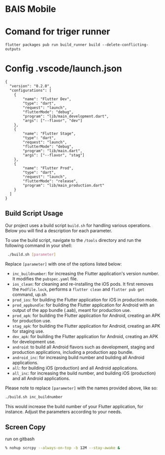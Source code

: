 # BAIS Mobile

# Comand for triger runner

```
flutter packages pub run build_runner build --delete-conflicting-outputs
```

# Config .vscode/launch.json

```
{
  "version": "0.2.0",
  "configurations": [
    {
        "name": "Flutter Dev",
        "type": "dart",
        "request": "launch",
        "flutterMode": "debug",
        "program": "lib/main_development.dart",
        "args": ["--flavor", "dev"]
    },
    {
        "name": "Flutter Stage",
        "type": "dart",
        "request": "launch",
        "flutterMode": "debug",
        "program": "lib/main.dart",
        "args": ["--flavor", "stag"]
    },
    {
        "name": "Flutter Prod",
        "type": "dart",
        "request": "launch",
        "flutterMode": "release",
        "program": "lib/main_production.dart"
    }
  ]
}
```

## Build Script Usage

Our project uses a build script `build.sh` for handling various operations. Below you will find a description for each
parameter.

To use the build script, navigate to the `/tools` directory and run the following command in your shell:

```bash
 ./build.sh [parameter]
```

Replace `[parameter]` with one of the options listed below:

- `inc_buildnumber`: for increasing the Flutter application's version number. It modifies the `pubspec.yaml` file.
- `ios_clean`: for cleaning and re-installing the iOS pods. It first removes the `Podfile.lock`, performs
  a `flutter clean` and `flutter pub get` command, up.sh
- `prod_ios`: for building the Flutter application for iOS in production mode.
- `prod_appbundle`: for building the Flutter application for Android with an output of the app bundle (.aab), meant for
  production use.
- `prod_apk`: for building the Flutter application for Android, creating an APK for production use.
- `stag_apk`: for building the Flutter application for Android, creating an APK for staging use.
- `dev_apk`: for building the Flutter application for Android, creating an APK for development use.
- `android`: to build all Android flavors such as development, staging and production applications, including a
  production app bundle.
- `android_inc`: for increasing build number and building all Android applications.
- `all`: for building iOS (production) and all Android applications.
- `all_inc`: for increasing the build number, and building iOS (production) and all Android applications.

Please note to replace `[parameter]` with the names provided above, like so:

```bash
./build.sh inc_buildnumber
```

This would increase the build number of your Flutter application, for instance. Adjust the parameters according to your
needs.

## Screen Copy

run on gitbash

```sh
% nohup scrcpy --always-on-top -b 12M --stay-awake &
```
